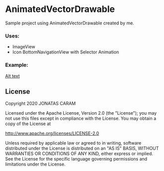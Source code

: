 # AnimatedVectorDrawable
Sample project using AnimatedVectorDrawable created by me.

### Uses:
- ImageView
- Icon BottomNavigationView with Selector Animation

### Example:

[Alt text](https://github.com/JDSCaram/AnimatedVectorDrawable/blob/master/image/avd_project.gif "avd")


## License
Copyright 2020 JONATAS CARAM 

Licensed under the Apache License, Version 2.0 (the "License");
you may not use this files except in compliance with the License.
You may obtain a copy of the License at

http://www.apache.org/licenses/LICENSE-2.0

Unless required by applicable law or agreed to in writing, software
distributed under the License is distributed on an "AS IS" BASIS,
WITHOUT WARRANTIES OR CONDITIONS OF ANY KIND, either express
or implied. See the License for the specific language governing
permissions and limitations under the License.
